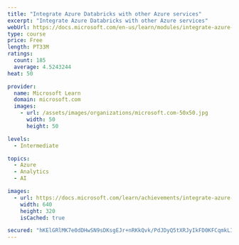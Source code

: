 ```yaml
---
title: "Integrate Azure Databricks with other Azure services"
excerpt: "Integrate Azure Databricks with other Azure services"
webUrl: https://docs.microsoft.com/en-us/learn/modules/integrate-azure-databricks-other-azure-services/
type: course
price: Free
length: PT33M
ratings:
  count: 185
  average: 4.5243244
heat: 50

provider:
  name: Microsoft Learn
  domain: microsoft.com
  images:
    - url: /assets/images/organizations/microsoft.com-50x50.jpg
      width: 50
      height: 50

levels:
  - Intermediate

topics:
  - Azure
  - Analytics
  - AI

images:
  - url: https://docs.microsoft.com/learn/achievements/integrate-azure-databricks-other-azure-services-social.png
    width: 640
    height: 320
    isCached: true

secured: "hKElGRlMK7e0dDHwSN9sDKsgEJr+nRKkQvk/PdJDyQ5tXRJyIkFD0KFCqmkLI0vS/sDgS+g1PdA2kXMh21JCq/SOaotV80ANjKB+6Gr0SD5cXLYIp2cp/r7xfwTX6+0EpQwongj530ePBc4BVwLlU1VFfARFeMThoHq8T60CruxXABZYjuzlcLmfor9ZBDU9anaPPOz8UboJtMja7iCZnML+345Ab58DOKIBUn+4UHCbsPhwOPt/UwjgAfIXpMAv5RvANHme+1ZL9LCPELS37puiP5C35prwAuwyC/BpEeauADYp7SKgcgjww8gAH+pJ9Qj6M8UU1Cm0TCoSlUi5St1jVbgPlaqqCvo4yk/KJsiUvx6AkDRMgF6dJYWJy8vNBt+0MvDnPBPGXABHAo25o5g8rXEImk64G4SK6wmu4QM=;af7mugS75RYdIzHEW5Rs1Q=="
---
```



